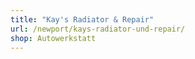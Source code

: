 ```yaml
---
title: "Kay's Radiator & Repair"
url: /newport/kays-radiator-und-repair/
shop: Autowerkstatt
---
```

